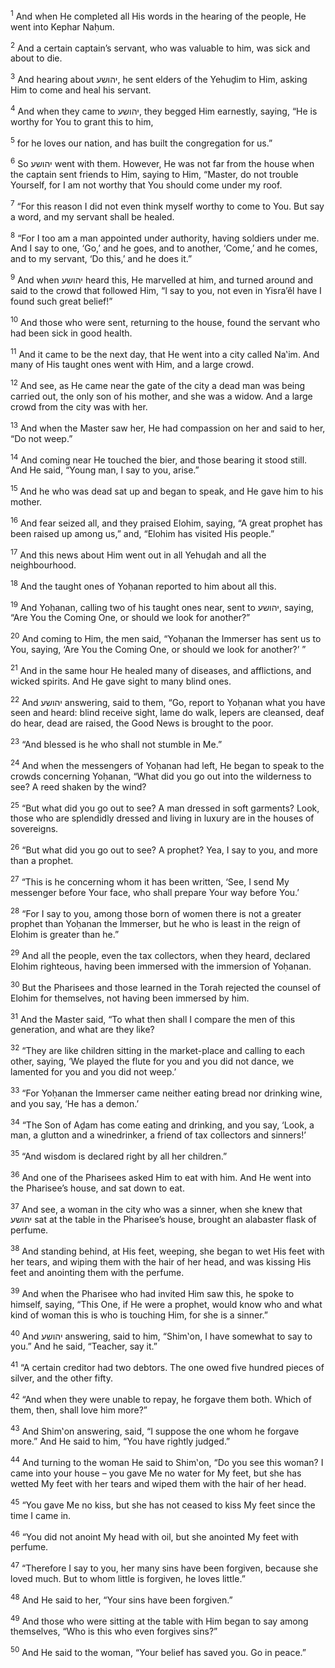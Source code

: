 <sup>1</sup> And when He completed all His words in the hearing of the people, He went into Kephar Naḥum.

<sup>2</sup> And a certain captain’s servant, who was valuable to him, was sick and about to die.

<sup>3</sup> And hearing about יהושע, he sent elders of the Yehuḏim to Him, asking Him to come and heal his servant.

<sup>4</sup> And when they came to יהושע, they begged Him earnestly, saying, “He is worthy for You to grant this to him,

<sup>5</sup> for he loves our nation, and has built the congregation for us.”

<sup>6</sup> So יהושע went with them. However, He was not far from the house when the captain sent friends to Him, saying to Him, “Master, do not trouble Yourself, for I am not worthy that You should come under my roof.

<sup>7</sup> “For this reason I did not even think myself worthy to come to You. But say a word, and my servant shall be healed.

<sup>8</sup> “For I too am a man appointed under authority, having soldiers under me. And I say to one, ‘Go,’ and he goes, and to another, ‘Come,’ and he comes, and to my servant, ‘Do this,’ and he does it.”

<sup>9</sup> And when יהושע heard this, He marvelled at him, and turned around and said to the crowd that followed Him, “I say to you, not even in Yisra’ĕl have I found such great belief!”

<sup>10</sup> And those who were sent, returning to the house, found the servant who had been sick in good health.

<sup>11</sup> And it came to be the next day, that He went into a city called Na‛im. And many of His taught ones went with Him, and a large crowd.

<sup>12</sup> And see, as He came near the gate of the city a dead man was being carried out, the only son of his mother, and she was a widow. And a large crowd from the city was with her.

<sup>13</sup> And when the Master saw her, He had compassion on her and said to her, “Do not weep.”

<sup>14</sup> And coming near He touched the bier, and those bearing it stood still. And He said, “Young man, I say to you, arise.”

<sup>15</sup> And he who was dead sat up and began to speak, and He gave him to his mother.

<sup>16</sup> And fear seized all, and they praised Elohim, saying, “A great prophet has been raised up among us,” and, “Elohim has visited His people.”

<sup>17</sup> And this news about Him went out in all Yehuḏah and all the neighbourhood.

<sup>18</sup> And the taught ones of Yoḥanan reported to him about all this.

<sup>19</sup> And Yoḥanan, calling two of his taught ones near, sent to יהושע, saying, “Are You the Coming One, or should we look for another?”

<sup>20</sup> And coming to Him, the men said, “Yoḥanan the Immerser has sent us to You, saying, ‘Are You the Coming One, or should we look for another?’ ”

<sup>21</sup> And in the same hour He healed many of diseases, and afflictions, and wicked spirits. And He gave sight to many blind ones.

<sup>22</sup> And יהושע answering, said to them, “Go, report to Yoḥanan what you have seen and heard: blind receive sight, lame do walk, lepers are cleansed, deaf do hear, dead are raised, the Good News is brought to the poor.

<sup>23</sup> “And blessed is he who shall not stumble in Me.”

<sup>24</sup> And when the messengers of Yoḥanan had left, He began to speak to the crowds concerning Yoḥanan, “What did you go out into the wilderness to see? A reed shaken by the wind?

<sup>25</sup> “But what did you go out to see? A man dressed in soft garments? Look, those who are splendidly dressed and living in luxury are in the houses of sovereigns.

<sup>26</sup> “But what did you go out to see? A prophet? Yea, I say to you, and more than a prophet.

<sup>27</sup> “This is he concerning whom it has been written, ‘See, I send My messenger before Your face, who shall prepare Your way before You.’

<sup>28</sup> “For I say to you, among those born of women there is not a greater prophet than Yoḥanan the Immerser, but he who is least in the reign of Elohim is greater than he.”

<sup>29</sup> And all the people, even the tax collectors, when they heard, declared Elohim righteous, having been immersed with the immersion of Yoḥanan.

<sup>30</sup> But the Pharisees and those learned in the Torah rejected the counsel of Elohim for themselves, not having been immersed by him.

<sup>31</sup> And the Master said, “To what then shall I compare the men of this generation, and what are they like?

<sup>32</sup> “They are like children sitting in the market-place and calling to each other, saying, ‘We played the flute for you and you did not dance, we lamented for you and you did not weep.’

<sup>33</sup> “For Yoḥanan the Immerser came neither eating bread nor drinking wine, and you say, ‘He has a demon.’

<sup>34</sup> “The Son of Aḏam has come eating and drinking, and you say, ‘Look, a man, a glutton and a winedrinker, a friend of tax collectors and sinners!’

<sup>35</sup> “And wisdom is declared right by all her children.”

<sup>36</sup> And one of the Pharisees asked Him to eat with him. And He went into the Pharisee’s house, and sat down to eat.

<sup>37</sup> And see, a woman in the city who was a sinner, when she knew that יהושע sat at the table in the Pharisee’s house, brought an alabaster flask of perfume.

<sup>38</sup> And standing behind, at His feet, weeping, she began to wet His feet with her tears, and wiping them with the hair of her head, and was kissing His feet and anointing them with the perfume.

<sup>39</sup> And when the Pharisee who had invited Him saw this, he spoke to himself, saying, “This One, if He were a prophet, would know who and what kind of woman this is who is touching Him, for she is a sinner.”

<sup>40</sup> And יהושע answering, said to him, “Shim‛on, I have somewhat to say to you.” And he said, “Teacher, say it.”

<sup>41</sup> “A certain creditor had two debtors. The one owed five hundred pieces of silver, and the other fifty.

<sup>42</sup> “And when they were unable to repay, he forgave them both. Which of them, then, shall love him more?”

<sup>43</sup> And Shim‛on answering, said, “I suppose the one whom he forgave more.” And He said to him, “You have rightly judged.”

<sup>44</sup> And turning to the woman He said to Shim‛on, “Do you see this woman? I came into your house – you gave Me no water for My feet, but she has wetted My feet with her tears and wiped them with the hair of her head.

<sup>45</sup> “You gave Me no kiss, but she has not ceased to kiss My feet since the time I came in.

<sup>46</sup> “You did not anoint My head with oil, but she anointed My feet with perfume.

<sup>47</sup> “Therefore I say to you, her many sins have been forgiven, because she loved much. But to whom little is forgiven, he loves little.”

<sup>48</sup> And He said to her, “Your sins have been forgiven.”

<sup>49</sup> And those who were sitting at the table with Him began to say among themselves, “Who is this who even forgives sins?”

<sup>50</sup> And He said to the woman, “Your belief has saved you. Go in peace.”

